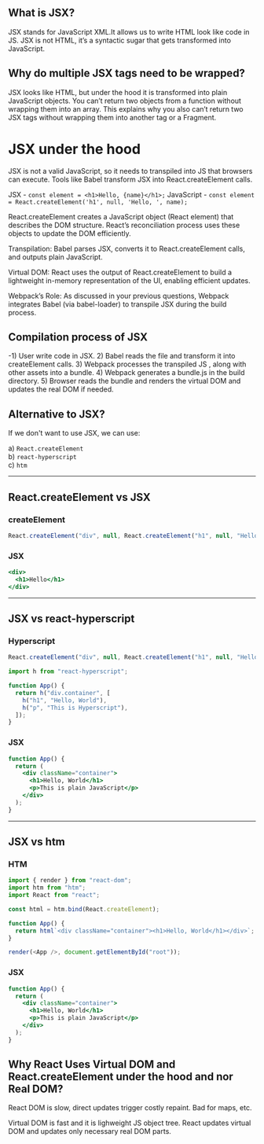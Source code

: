 ## What is JSX?

JSX stands for JavaScript XML.It allows us to write HTML look like code in JS. JSX is not HTML, it’s a syntactic sugar that gets transformed into JavaScript.

## Why do multiple JSX tags need to be wrapped?

JSX looks like HTML, but under the hood it is transformed into plain JavaScript objects. You can’t return two objects from a function without wrapping them into an array. This explains why you also can’t return two JSX tags without wrapping them into another tag or a Fragment.

# JSX under the hood

JSX is not a valid JavaScript, so it needs to transpiled into JS that browsers can execute.
Tools like Babel transform JSX into React.createElement calls.

JSX - `const element = <h1>Hello, {name}</h1>;`
JavaScript - `const element = React.createElement('h1', null, 'Hello, ', name);`

React.createElement creates a JavaScript object (React element) that describes the DOM structure. React’s reconciliation process uses these objects to update the DOM efficiently.

Transpilation: Babel parses JSX, converts it to React.createElement calls, and outputs plain JavaScript.

Virtual DOM: React uses the output of React.createElement to build a lightweight in-memory representation of the UI, enabling efficient updates.

Webpack’s Role: As discussed in your previous questions, Webpack integrates Babel (via babel-loader) to transpile JSX during the build process.

## Compilation process of JSX

-1) User write code in JSX. 2) Babel reads the file and transform it into createElement calls. 3) Webpack processes the transpiled JS , along with other assets into a bundle. 4) Webpack generates a bundle.js in the build directory. 5) Browser reads the bundle and renders the virtual DOM and updates the real DOM if needed.

## Alternative to JSX?

If we don't want to use JSX, we can use:

a) `React.createElement`  
b) `react-hyperscript`  
c) `htm`

---

## React.createElement vs JSX

### createElement

```js
React.createElement("div", null, React.createElement("h1", null, "Hello"));
```

### JSX

```jsx
<div>
  <h1>Hello</h1>
</div>
```

---

## JSX vs react-hyperscript

### Hyperscript

```js
React.createElement("div", null, React.createElement("h1", null, "Hello"));
```

```js
import h from "react-hyperscript";

function App() {
  return h("div.container", [
    h("h1", "Hello, World"),
    h("p", "This is Hyperscript"),
  ]);
}
```

### JSX

```jsx
function App() {
  return (
    <div className="container">
      <h1>Hello, World</h1>
      <p>This is plain JavaScript</p>
    </div>
  );
}
```

---

## JSX vs htm

### HTM

```js
import { render } from "react-dom";
import htm from "htm";
import React from "react";

const html = htm.bind(React.createElement);

function App() {
  return html`<div className="container"><h1>Hello, World</h1></div>`;
}

render(<App />, document.getElementById("root"));
```

### JSX

```jsx
function App() {
  return (
    <div className="container">
      <h1>Hello, World</h1>
      <p>This is plain JavaScript</p>
    </div>
  );
}
```

## Why React Uses Virtual DOM and React.createElement under the hood and nor Real DOM?

React DOM is slow, direct updates trigger costly repaint.
Bad for maps, etc.

Virtual DOM is fast and it is lighweight JS object tree. React updates virtual DOM and updates only necessary real DOM parts.
